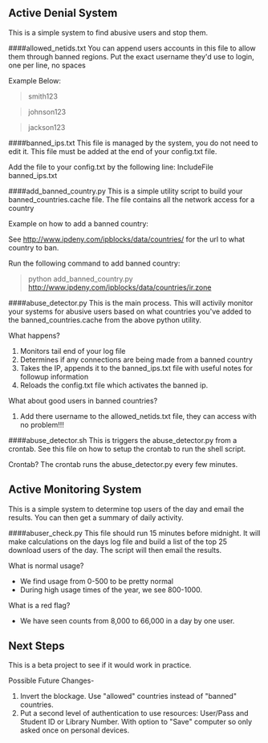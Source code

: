 ## Active Denial System
This is a simple system to find abusive users and stop them.

####allowed_netids.txt
You can append users accounts in this file to allow them through banned regions.  Put the exact username they'd use to login, one per line, no spaces

Example Below:

>smith123

>johnson123

>jackson123


####banned_ips.txt
This file is managed by the system, you do not need to edit it.  This file must be added at the end of your config.txt file.

Add the file to your config.txt by the following line:
IncludeFile banned_ips.txt


####add_banned_country.py
This is a simple utility script to build your banned_countries.cache file.  The file contains all the network access for a country

Example on how to add a banned country:

See http://www.ipdeny.com/ipblocks/data/countries/ for the url to what country to ban.

Run the following command to add banned country:
> python add_banned_country.py http://www.ipdeny.com/ipblocks/data/countries/ir.zone


####abuse_detector.py
This is the main process.  This will activily monitor your systems for abusive users based on what countries you've added to the banned_countries.cache from the above python utility.

What happens?

1. Monitors tail end of your log file
2. Determines if any connections are being made from a banned country
3. Takes the IP, appends it to the banned_ips.txt file with useful notes for followup information
4. Reloads the config.txt file which activates the banned ip.

What about good users in banned countries?

1. Add there username to the allowed_netids.txt file, they can access with no problem!!!


####abuse_detector.sh
This is triggers the abuse_detector.py from a crontab. See this file on how to setup the crontab to run the shell script.

Crontab?
The crontab runs the abuse_detector.py every few minutes.


## Active Monitoring System
This is a simple system to determine top users of the day and email the results.  You can then get a summary of daily activity. 

####abuser_check.py
This file should run 15 minutes before midnight.  It will make calculations on the days log file and build a list of the top 25 download users of the day.  The script will then email the results.

What is normal usage?

- We find usage from 0-500 to be pretty normal
- During high usage times of the year, we see 800-1000.

What is a red flag?

- We have seen counts from 8,000 to 66,000 in a day by one user.


## Next Steps
This is a beta project to see if it would work in practice.

Possible Future Changes-

1. Invert the blockage. Use "allowed" countries instead of "banned" countries.
2. Put a second level of authentication to use resources:  User/Pass and Student ID or Library Number.  With option to "Save" computer so only asked once on personal devices.










